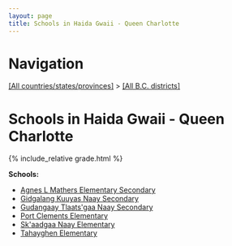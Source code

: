 ```yaml
---
layout: page
title: Schools in Haida Gwaii - Queen Charlotte
---
```

# Navigation

[[All countries/states/provinces]](../..) > [[All B.C. districts]](..)

# Schools in Haida Gwaii - Queen Charlotte

{% include_relative grade.html %}

**Schools:**

- [Agnes L Mathers Elementary Secondary](Agnes_L_Mathers_Elementary_Secondary.md)
- [Gidgalang Kuuyas Naay Secondary](Gidgalang_Kuuyas_Naay_Secondary.md)
- [Gudangaay Tlaats'gaa Naay Secondary](Gudangaay_Tlaats'gaa_Naay_Secondary.md)
- [Port Clements Elementary](Port_Clements_Elementary.md)
- [Sk'aadgaa Naay Elementary](Sk'aadgaa_Naay_Elementary.md)
- [Tahayghen Elementary](Tahayghen_Elementary.md)
